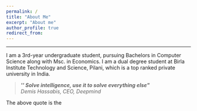 ```yaml
---
permalink: /
title: "About Me"
excerpt: "About me"
author_profile: true
redirect_from: 
---
```

***
I am a 3rd-year undergraduate student, pursuing Bachelors in Computer Science along with Msc. in Economics. I am a dual degree student at Birla Institute Technology and Science, Pilani, which is a top ranked private university in India.

> **_'' Solve intelligence, use it to solve everything else"_** <br>
>  _Demis Hassabis, CEO, Deepmind_<br>

The above quote is the 



